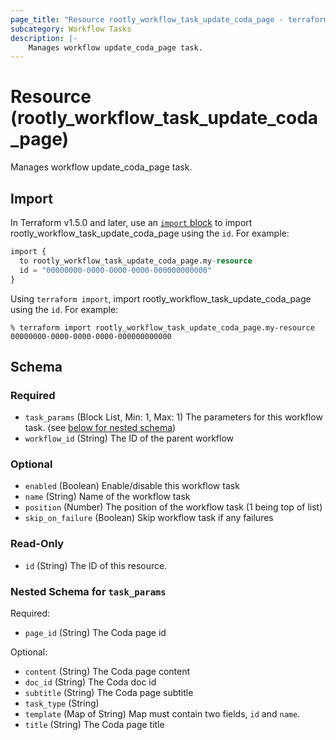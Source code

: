 ```yaml
---
page_title: "Resource rootly_workflow_task_update_coda_page - terraform-provider-rootly"
subcategory: Workflow Tasks
description: |-
    Manages workflow update_coda_page task.
---
```


# Resource (rootly_workflow_task_update_coda_page)

Manages workflow update_coda_page task.



## Import

In Terraform v1.5.0 and later, use an [`import` block](https://developer.hashicorp.com/terraform/language/import) to import rootly_workflow_task_update_coda_page using the `id`. For example:

```terraform
import {
  to rootly_workflow_task_update_coda_page.my-resource
  id = "00000000-0000-0000-0000-000000000000"
}
```

Using `terraform import`, import rootly_workflow_task_update_coda_page using the `id`. For example:

```console
% terraform import rootly_workflow_task_update_coda_page.my-resource 00000000-0000-0000-0000-000000000000
```

<!-- schema generated by tfplugindocs -->
## Schema

### Required

- `task_params` (Block List, Min: 1, Max: 1) The parameters for this workflow task. (see [below for nested schema](#nestedblock--task_params))
- `workflow_id` (String) The ID of the parent workflow

### Optional

- `enabled` (Boolean) Enable/disable this workflow task
- `name` (String) Name of the workflow task
- `position` (Number) The position of the workflow task (1 being top of list)
- `skip_on_failure` (Boolean) Skip workflow task if any failures

### Read-Only

- `id` (String) The ID of this resource.

<a id="nestedblock--task_params"></a>
### Nested Schema for `task_params`

Required:

- `page_id` (String) The Coda page id

Optional:

- `content` (String) The Coda page content
- `doc_id` (String) The Coda doc id
- `subtitle` (String) The Coda page subtitle
- `task_type` (String)
- `template` (Map of String) Map must contain two fields, `id` and `name`.
- `title` (String) The Coda page title

